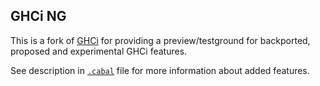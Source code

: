 GHCi NG
-------

This is a fork of
[GHCi](http://www.haskell.org/ghc/docs/latest/html/users_guide/ghci.html)
for providing a preview/testground for backported, proposed and
experimental GHCi features.

See description in [`.cabal`](ghci-ng.cabal) file for more information
about added features.
